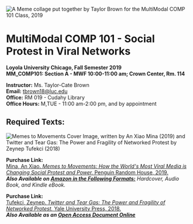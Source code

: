![A Meme collage put together by Taylor Brown for the MultiModal COMP 101 Class, 2019](https://raw.githubusercontent.com/taylorcate/MultiModal_COMP101/master/Class_Resources/Images%20and%20Memes/MemeCollage_MultiModalCOMP101.png)

# MultiModal COMP 101 - Social Protest in Viral Networks
**Loyola University Chicago, Fall Semester 2019**  
**MM_COMP101: Section A - MWF 10:00-11:00 am; Crown Center, Rm. 114**  

**Instructor:** Ms. Taylor-Cate Brown  
**Email:** tbrown18@luc.edu  
**Office:** RM 019 - Cudahy Library  
**Office Hours:** M,TUE - 11:00 am-2:00 pm, and by appointment

## Required Texts: 
![Memes to Movements Cover Image, written by An Xiao Mina (2019) and Twitter and Tear Gas: The Power and Fragility of Networked Protest by Zeynep Tufekci (2018)](https://raw.githubusercontent.com/taylorcate/MultiModal_COMP101/master/Class_Resources/Images%20and%20Memes/RequiredTexts_Readme_pic.png)  

**Purchase Link:**  
[Mina, An Xiao. _Memes to Movements: How the World's Most Viral Media is Changing Social Protest and Power._ Penguin Random House, 2019.](https://www.penguinrandomhouse.com/books/567159/memes-to-movements-by-an-xiao-mina/9780807056585/)  
_**Also Available on [Amazon in the Following Formats:](https://www.amazon.com/Memes-Movements-Worlds-Changing-Protest-ebook/dp/B07C6H7BYH)** Hardcover, Audio Book, and Kindle eBook._


**Purchase Link:**  
[Tufekci, Zeynep. _Twitter and Tear Gas: The Power and Fragility of Networked Protest._ Yale University Press, 2018.](https://www.amazon.com/Twitter-Tear-Gas-Fragility-Networked/dp/0300215126/?tag=twitterandtea-20)  
_**Also Available as an [Open Access Document Online](https://www.twitterandteargas.org/downloads/twitter-and-tear-gas-by-zeynep-tufekci.pdf)**_

